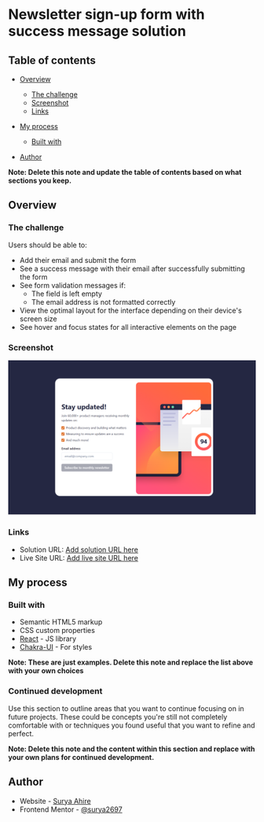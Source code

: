 # Newsletter sign-up form with success message solution


## Table of contents

- [Overview](#overview)
  - [The challenge](#the-challenge)
  - [Screenshot](#screenshot)
  - [Links](#links)
- [My process](#my-process)
  - [Built with](#built-with)
  
- [Author](#author)

**Note: Delete this note and update the table of contents based on what sections you keep.**

## Overview

### The challenge

Users should be able to:

- Add their email and submit the form
- See a success message with their email after successfully submitting the form
- See form validation messages if:
  - The field is left empty
  - The email address is not formatted correctly
- View the optimal layout for the interface depending on their device's screen size
- See hover and focus states for all interactive elements on the page

### Screenshot

![](./public/images/Newsletter-signup-page.png)





### Links

- Solution URL: [Add solution URL here](https://github.com/surya2697/NewsLetter-Signup-Page)
- Live Site URL: [Add live site URL here](https://news-letter-signup-page.vercel.app/)

## My process

### Built with

- Semantic HTML5 markup
- CSS custom properties
- [React](https://reactjs.org/) - JS library
- [Chakra-UI](https://chakra-ui.com/) - For styles

**Note: These are just examples. Delete this note and replace the list above with your own choices**



### Continued development

Use this section to outline areas that you want to continue focusing on in future projects. These could be concepts you're still not completely comfortable with or techniques you found useful that you want to refine and perfect.

**Note: Delete this note and the content within this section and replace with your own plans for continued development.**



## Author

- Website - [Surya Ahire]()
- Frontend Mentor - [@surya2697](https://www.frontendmentor.io/profile/@urya2697)



